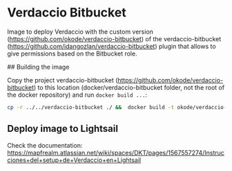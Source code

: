 # Verdaccio Bitbucket
Image to deploy Verdaccio with the custom version (https://github.com/okode/verdaccio-bitbucket) of the verdaccio-bitbucket (https://github.com/idangozlan/verdaccio-bitbucket) plugin that allows to give permissions based on the Bitbucket role.

## Building the image

Copy the project verdaccio-bitbucket (https://github.com/okode/verdaccio-bitbucket) to this location (docker/verdaccio-bitbucket folder, not the root of the docker repository) and run `docker build ...`:

```sh
cp -r ../../verdaccio-bitbucket ./ &&  docker build -t okode/verdaccio-bitbucket .
```

## Deploy image to Lightsail

Check the documentation: https://mapfrealm.atlassian.net/wiki/spaces/DKT/pages/1567557274/Instrucciones+del+setup+de+Verdaccio+en+Lightsail